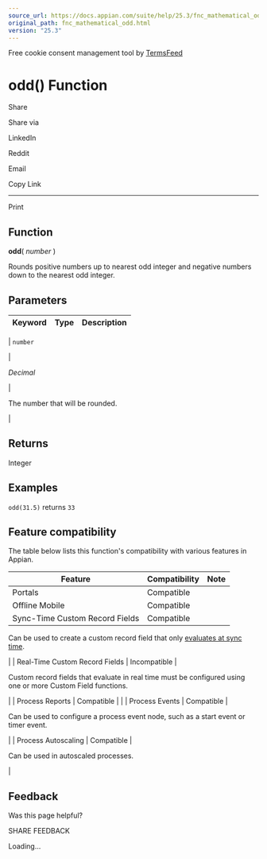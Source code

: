 ```yaml
---
source_url: https://docs.appian.com/suite/help/25.3/fnc_mathematical_odd.html
original_path: fnc_mathematical_odd.html
version: "25.3"
---
```


Free cookie consent management tool by [TermsFeed](https://www.termsfeed.com/)

# odd() Function

Share

Share via

LinkedIn

Reddit

Email

Copy Link

* * *

Print

## Function

**odd**( _number_ )

Rounds positive numbers up to nearest odd integer and negative numbers down to the nearest odd integer.

## Parameters

| Keyword | Type | Description |
| --- | --- | --- |
|
`number`

 |

_Decimal_

 |

The number that will be rounded.

 |

## Returns

Integer

## Examples

`odd(31.5)` returns `33`

## Feature compatibility

The table below lists this function's compatibility with various features in Appian.

| Feature | Compatibility | Note |
| --- | --- | --- |
| Portals | Compatible |  |
| Offline Mobile | Compatible |  |
| Sync-Time Custom Record Fields | Compatible |
Can be used to create a custom record field that only [evaluates at sync time](custom-record-fields.html#prodlink-sync-time-evaluations).

 |
| Real-Time Custom Record Fields | Incompatible |

Custom record fields that evaluate in real time must be configured using one or more Custom Field functions.

 |
| Process Reports | Compatible |  |
| Process Events | Compatible |

Can be used to configure a process event node, such as a start event or timer event.

 |
| Process Autoscaling | Compatible |

Can be used in autoscaled processes.

 |

## Feedback

Was this page helpful?

SHARE FEEDBACK

Loading...